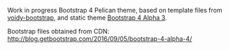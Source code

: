 Work in progress Bootstrap 4 Pelican theme, based on template files from [voidy-bootstrap](https://github.com/robulouski/voidy-bootstrap), and static theme [Bootstrap 4 Alpha 3](http://v4-alpha.getbootstrap.com/getting-started/download/).

Bootstrap files obtained from CDN: http://blog.getbootstrap.com/2016/09/05/bootstrap-4-alpha-4/
